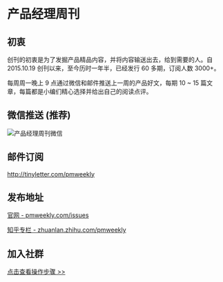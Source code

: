 # 产品经理周刊

## 初衷

创刊的初衷是为了发掘产品精品内容，并将内容输送出去，给到需要的人。自 2015.10.19 创刊以来，至今历时一年半，已经发行 60 多期，订阅人数 3000+。

每周周一晚上 9 点通过微信和邮件推送上一周的产品好文，每期 10 ~ 15 篇文章，每篇都是小编们精心选择并给出自己的阅读点评。    

## 微信推送 (推荐)

![产品经理周刊微信](http://com-4jplus-temp.qiniudn.com/pmweekly-weixin.jpg)   

## 邮件订阅

<http://tinyletter.com/pmweekly>   

## 发布地址

[官网 - pmweekly.com/issues](http://pmweekly.com/issues/)    

[知乎专栏 - zhuanlan.zhihu.com/pmweekly](http://zhuanlan.zhihu.com/pmweekly)         

## 加入社群

[点击查看操作步骤 >>](https://mp.weixin.qq.com/s/w8DK1vV0f3Hpj7u3fCNsiw)  
